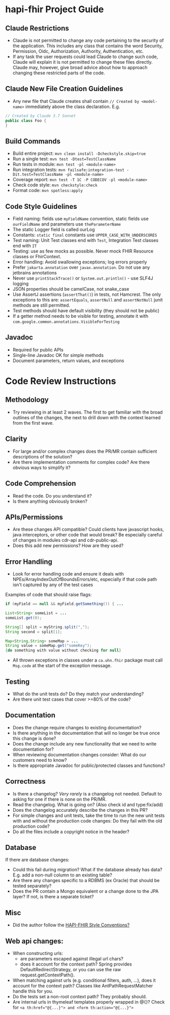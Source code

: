 # hapi-fhir Project Guide

## Claude Restrictions

- Claude is not permitted to change any code pertaining to the security of the application. This includes any class that contains the word Security, Permission, Oidc, Authorization, Authority, Authentication, etc.
- If any task the user requests could lead Claude to change such code, Claude will explain it is not permitted to change these files directly. Claude may, however, give broad advice about how to approach changing these restricted parts of the code.

## Claude New File Creation Guidelines
- Any new file that Claude creates shall contain `// Created by <model-name>` immediately above the class declaration. E.g.
```java
// Created by Claude 3.7 Sonnet
public class Foo {
}
```

## Build Commands
- Build entire project: `mvn clean install -Dcheckstyle.skip=true`
- Run a single test: `mvn test -Dtest=TestClassName`
- Run tests in module: `mvn test -pl <module-name>`
- Run integration tests: `mvn failsafe:integration-test -Dit.test=TestClassName -pl <module-name>`
- Coverage report: `mvn test -T 1C -P CODECOV -pl <module-name>`
- Check code style: `mvn checkstyle:check`
- Format code: `mvn spotless:apply`

## Code Style Guidelines
- Field naming: fields use `myFieldName` convention, static fields use `ourFieldName` and parameters use `theParameterName`
- The static Logger field is called ourLog
- Constants: `static final` constants use `UPPER_CASE_WITH_UNDERSCORES`
- Test naming: Unit Test classes end with `Test`, Integration Test classes end with `IT`
- Testing: use as few mocks as possible. Never mock FHIR Resource classes or FhirContext.
- Error handling: Avoid swallowing exceptions; log errors properly
- Prefer `jakarta.annotation` over `javax.annotation`. Do not use any jetbrains annotations
- Never use `printStackTrace()` or `System.out.println()` - use SLF4J logging
- JSON properties should be camelCase, not snake_case
- Use AssertJ assertions (`assertThat()`) in tests, not Hamcrest. The only exceptions to this are: `assertEquals`, `assertNull` and `assertNotNull` junit methods are still permitted.
- Test methods should have default visibility (they should not be public)
- If a getter method needs to be visible for testing, annotate it with `com.google.common.annotations.VisibleForTesting`

## Javadoc
- Required for public APIs
- Single-line Javadoc OK for simple methods
- Document parameters, return values, and exceptions

#  Code Review Instructions

## Methodology

- Try reviewing in at least 2 waves.  The first to get familiar with the broad outlines of the changes, the next to drill down with the context learned from the first wave.

## Clarity

- For large and/or complex changes does the PR/MR contain sufficient descriptions of the solution?
- Are there implementation comments for complex code? Are there obvious ways to simplify it?

## Code Comprehension

- Read the code.  Do you understand it?
- Is there anything obviously broken?

## APIs/Permissions

- Are these changes API compatible?  Could clients have javascript hooks, java interceptors, or other code that would break?  Be especially careful of changes in modules cdr-api and cdr-public-api.
- Does this add new permissions?  How are they used?

## Error Handling

- Look for error handling code and ensure it deals with NPEs/ArrayIndexOutOfBoundsErrors/etc, especially if that code path isn't captured by any of the test cases

Examples of code that should raise flags:

```java
if (myField == null && myField.getSomething()) { ...
```

```java
List<String> someList = ...
someList.get(0);
```

```java
String[] split = myString.split(",");
String second = split[1];
```

```java
Map<String,String> someMap = ...
String value = someMap.get("someKey");
{do something with value without checking for null}
```

- All thrown exceptions in classes under a `ca.uhn.fhir` package must call `Msg.code` at the start of the exception message.

## Testing

- What do the unit tests do?  Do they match your understanding?
- Are there unit test cases that cover >=80% of the code?

## Documentation

- Does the change require changes to existing documentation?
- Is there anything in the documentation that will no longer be true once this change is done?
- Does the change include any new functionality that we need to write documentation for?
- When reviewing documentation changes consider:  What do our customers need to know?
- Is there appropriate Javadoc for public/protected classes and functions?

## Correctness
- Is there a changelog?  *Very rarely* is a changelog not needed.  Default to asking for one if there is none on the PR/MR.
- Read the changelog.  What is going on?  (Also check id and type:fix/add)
- Does the changelog accurately describe the changes in this PR?
- For simple changes and unit tests, take the time to run the new unit tests with and without the production code changes:  Do they fail with the old production code?
- Do all the files include a copyright notice in the header?

## Database

If there are database changes:
- Could this fail during migration?  What if the database already has data?  E.g. add a non-null column to an existing table?
- Are there any changes specific to a RDBMS (ex Oracle) that should be tested separately?
- Does the PR contain a Mongo equivalent or a change done to the JPA layer?  If not, is there a separate ticket?

## Misc

- Did the author follow the [HAPI-FHIR Style Conventions?](https://github.com/hapifhir/hapi-fhir/wiki/Contributing)

## Web api changes:
- When constructing urls:
    - are parameters escaped against illegal url chars?
    - does it account for the context path?  Spring provides DefaultRedirectStrategy, or you can use the raw request.getContextPath().
- When matching against urls (e.g. conditional filters, auth, ...), does it account for the context path?  Classes like AntPathRequestMatcher handle this for you.
- Do the tests set a non-root context path?  They probably should.
- Are internal urls in thymeleaf templates properly wrapped in @{}? Check for `<a th:href="@{...}"> and <form th:action="@{...}">`

